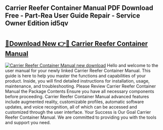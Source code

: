 ## Carrier Reefer Container Manual PDF Download Free - Part-Rea User Guide Repair - Service Owner Edition id5qv

# <h2><a href="http://bc27675.oget.top/?id=Carrier+Reefer+Container+Manual">🔗Download New 👉🔴 Carrier Reefer Container Manual</a></h2>

[![Carrier Reefer Container Manual new download](https://i.imgur.com/5g1atiW.png)](http://bc27675.oget.top/?id=Carrier+Reefer+Container+Manual)
Hello and welcome to the user manual for your newly linked Carrier Reefer Container Manual. This guide is here to help you master the functions and capabilities of your product. Inside, you will find detailed instructions for installation, usage, maintenance, and troubleshooting. Please Review Carrier Reefer Container Manual the Package Contents Ensure you have all necessary components before proceeding. Carrier Reefer Container Manual advanced features include augmented reality, customizable profiles, automatic software updates, and voice recognition, all of which can be accessed and customized through the user interface. Your Success is Our Goal Carrier Reefer Container Manual. We are committed to providing you with the tools and support you need.
